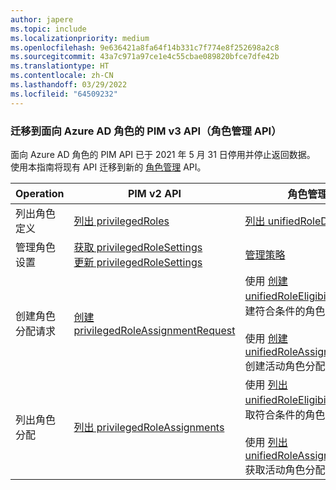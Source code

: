 ```yaml
---
author: japere
ms.topic: include
ms.localizationpriority: medium
ms.openlocfilehash: 9e636421a8fa64f14b331c7f774e8f252698a2c8
ms.sourcegitcommit: 43a7c971a97ce1e4c55cbae089820bfce7dfe42b
ms.translationtype: HT
ms.contentlocale: zh-CN
ms.lasthandoff: 03/29/2022
ms.locfileid: "64509232"
---
```

<!-- markdownlint-disable MD041-->

### <a name="migrate-to-pim-v3-api-for-azure-ad-roles-role-management-apis"></a>迁移到面向 Azure AD 角色的 PIM v3 API（角色管理 API）

面向 Azure AD 角色的 PIM API 已于 2021 年 5 月 31 日停用并停止返回数据。 使用本指南将现有 API 迁移到新的 [角色管理](/graph/api/resources/rolemanagement?view=graph-rest-beta&preserve-view=true) API。

| Operation | PIM v2 API | 角色管理 API（PIM v3） |
| --------- | ------------ | -------------- |
| 列出角色定义 | [列出 privilegedRoles](/graph/api/privilegedrole-list) | [列出 unifiedRoleDefinitions](/graph/api/rbacapplication-list-roledefinitions) |
| 管理角色设置 | [获取 privilegedRoleSettings](/graph/api/privilegedrolesettings-get)<br/>[更新 privilegedRoleSettings](/graph/api/privilegedrolesettings-update) | [管理策略](/graph/api/unifiedrolemanagementpolicy-list)
| 创建角色分配请求 | [创建 privilegedRoleAssignmentRequest](/graph/api/privilegedroleassignmentrequest-post) | 使用 [创建 unifiedRoleEligibilityScheduleRequest](/graph/api/unifiedroleeligibilityschedulerequest-post-unifiedroleeligibilityschedulerequests) 创建符合条件的角色分配<br/><br/>使用 [创建 unifiedRoleAssignmentScheduleRequest](/graph/api/unifiedroleassignmentschedulerequest-post-unifiedroleassignmentschedulerequests) 创建活动角色分配 |
| 列出角色分配 | [列出 privilegedRoleAssignments](/graph/api/privilegedroleassignment-list) | 使用 [列出 unifiedRoleEligibilityScheduleInstances](/graph/api/unifiedroleeligibilityscheduleinstance-list) 获取符合条件的角色分配<br/><br/>使用 [列出 unifiedRoleAssignmentScheduleInstances](/graph/api/unifiedroleassignmentscheduleinstance-list) 获取活动角色分配 |